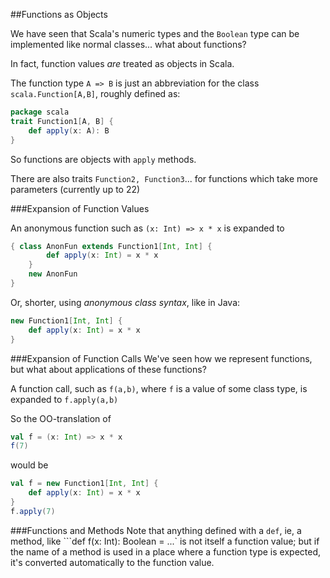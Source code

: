 ##Functions as Objects

We have seen that Scala's numeric types and the `Boolean` type can be implemented like normal classes... what about functions?

In fact, function values *are* treated as objects in Scala.

The function type `A => B` is just an abbreviation for the class `scala.Function[A,B]`, roughly defined as:

```scala
package scala
trait Function1[A, B] {
	def apply(x: A): B
}
```

So functions are objects with `apply` methods.

There are also traits `Function2, Function3`... for functions which take more parameters (currently up to 22)

###Expansion of Function Values

An anonymous function such as `(x: Int) => x * x` is expanded to

```scala
{ class AnonFun extends Function1[Int, Int] {
		def apply(x: Int) = x * x
	}
	new AnonFun
}
```

Or, shorter, using *anonymous class syntax*, like in Java:

```scala
new Function1[Int, Int] {
	def apply(x: Int) = x * x
}
```

###Expansion of Function Calls
We've seen how we represent functions, but what about applications of these functions?

A function call, such as `f(a,b)`, where `f` is a value of some class type, is expanded to `f.apply(a,b)`

So the OO-translation of

```scala
val f = (x: Int) => x * x
f(7)
```

would be

```scala
val f = new Function1[Int, Int] {
	def apply(x: Int) = x * x
}
f.apply(7)
```

###Functions and Methods
Note that anything defined with a `def`, ie, a method, like ```def f(x: Int): Boolean = ...` is not itself a function value; but if the name of a method is used in a place where a function type is expected, it's converted automatically to the function value.

